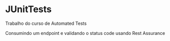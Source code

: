 # JUnitTests

Trabalho do curso de Automated Tests

Consumindo um endpoint e validando o status code usando Rest Assurance
